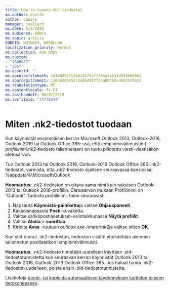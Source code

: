 ```yaml
---
title: How-to-tuonti-nk2-tiedostot
ms.author: daeite
author: daeite
manager: joallard
ms.date: 5/3/2019
ms.audience: Admin
ms.topic: article
ROBOTS: NOINDEX, NOFOLLOW
localization_priority: Normal
ms.collection: Adm_O365
ms.custom:
- "1800027"
- "1267"
ms.assetid: ''
ms.openlocfilehash: 1d1b02527c3b614375cf1f84a7a511d9318689b1
ms.sourcegitcommit: 136b8209c52c2a05d0f2fdaab93b2cd92253fa2c
ms.translationtype: MT
ms.contentlocale: fi-FI
ms.lasthandoff: 06/07/2019
ms.locfileid: "34770244"
---
```

# <a name="how-to-import-nk2-files"></a>Miten .nk2-tiedostot tuodaan 

Kun käynnistät ensimmäisen kerran Microsoft Outlook 2013, Outlook-2016, Outlook 2019 tai Outlook Office 365: ssä, että lempinimivälimuistin ( *profiilinimi*.nk2-tiedosto tallennetaan) on tuotu piilotettu viesti-viestisäilön oletusarvon.

Tuo Outlook 2013 tai Outlook 2016, Outlook-2019 Outlook Office 365-.nk2-tiedostot, varmista, että .nk2-tiedosto sijaitsee seuraavassa kansiossa: %appdata%\Microsoft\Outlook

**Huomautus**: .nk2-tiedoston on oltava sama nimi kuin nykyisen Outlook-2013 tai Outlook 2016-profiilin. Oletusarvon mukaan Profiilinimi on ”Outlook”. Tarkista profiilinimi, toimi seuraavasti: 
1. Napsauta **Käynnistä-painiketta**ja valitse **Ohjauspaneeli**.
2. Kaksoisnapsauta **Posti**-kuvaketta.
3. Valitse sähköpostiasetukset-valintaikkunassa **Näytä profiilit**.
4. Valitse **Aloita** > **suorittaa**.
5. Kirjoita **Avaa** -ruutuun *outlook.exe-/importnk2*ja valitse sitten **OK**. 

Kun olet tuonut .nk2-tiedoston, tiedoston sisältö yhdistetään aiemmin tallennetun postilaatikon lempinimivälimuisti.

**Huomautus**: .nk2-tiedosto nimetään uudelleen käyttäen .old-tiedostotunnistetta kun seuraavan kerran käynnistät Outlook 2013 tai Outlook 2016, Outlook-2019 Outlook Office 365. Jos haluat tuoda .nk2-tiedoston uudelleen, poista ensin .old-tiedostotunnistetta.

Lisätietoja [tuonti- tai kopioida automaattisen täydennyksen luettelon toiseen tietokoneeseen](https://support.microsoft.com/help/2806550/how-to-import-nk2-files-into-outlook%).